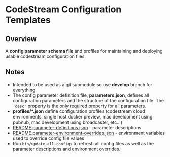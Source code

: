 # CodeStream Configuration Templates

## Overview
A **config parameter schema file** and profiles for maintaining and deploying
usable codestream configuration files.

## Notes
- Intended to be used as a git submodule so use **develop** branch for everything.
- The config parameter definition file, **parameters.json**, defines all
  configuration parameters and the structure of the configuration file.
  The `'desc'` property is the only required property for all parameters.
- **profiles/\*.json** define configuration profiles (codestream cloud
  environments, single host docker preview, mac development using pubnub,
  mac development using broadcaster, etc...)
- [README.parameter-definitions.json](README.parameter-definitions.json) - parameter descriptions
- [README.parameter-environment-overrides.json](README.parameter-environment-overrides.json) - environment variables used to override config file values
- Run `bin/update-all-configs` to refresh all config files as well as the parameter descriptions and environment overrides.
